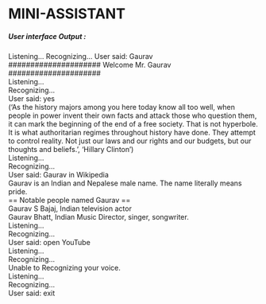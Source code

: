 # MINI-ASSISTANT

##### User interface  Output :

Listening… 
Recognizing… 
User said: Gaurav<br>
##################### 
Welcome Mr. Gaurav 
#####################<br> 
Listening… <br>
Recognizing… <br>
User said: yes<br>
(‘As the history majors among you here today know all too well, when people in power invent their own facts and attack those who question them, it can mark the beginning of the end of a free society. That is not hyperbole. It is what authoritarian regimes throughout history have done. They attempt to control reality. Not just our laws and our rights and our budgets, but our thoughts and beliefs.’, ‘Hillary Clinton’) <br>
Listening… <br>
Recognizing… <br>
User said: Gaurav in Wikipedia<br>
Gaurav is an Indian and Nepalese male name. The name literally means pride.<br>
== Notable people named Gaurav == <br>
Gaurav S Bajaj, Indian television actor <br>
Gaurav Bhatt, Indian Music Director, singer, songwriter. <br>
Listening… <br>
Recognizing… <br>
User said: open YouTube<br>
Listening… <br>
Recognizing…<br>
Unable to Recognizing your voice. <br>
Listening… <br>
Recognizing… <br>
User said: exit <br>
